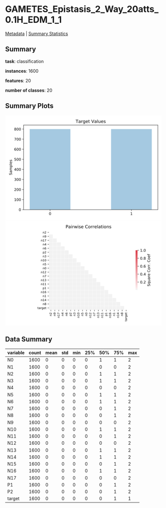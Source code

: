 # GAMETES_Epistasis_2_Way_20atts_0.1H_EDM_1_1

[Metadata](metadata.yaml) | [Summary Statistics](summary_stats.csv)

## Summary

**task**: classification

**instances**: 1600

**features**: 20

**number of classes**: 20

## Summary Plots

![Labels](label.svg)
![Corr](corr.svg)

## Data Summary

|	variable	|	count	|	mean	|	std	|	min	|	25%	|	50%	|	75%	|	max|
| --- | --- | --- | --- | --- | --- | --- | --- | --- |
|	N0	|	1600	|	0	|	0	|	0	|	0	|	1	|	1	|	2
|	N1	|	1600	|	0	|	0	|	0	|	0	|	0	|	0	|	2
|	N2	|	1600	|	0	|	0	|	0	|	0	|	1	|	1	|	2
|	N3	|	1600	|	0	|	0	|	0	|	0	|	1	|	1	|	2
|	N4	|	1600	|	0	|	0	|	0	|	0	|	0	|	0	|	2
|	N5	|	1600	|	0	|	0	|	0	|	0	|	1	|	1	|	2
|	N6	|	1600	|	0	|	0	|	0	|	0	|	1	|	1	|	2
|	N7	|	1600	|	0	|	0	|	0	|	0	|	0	|	1	|	2
|	N8	|	1600	|	0	|	0	|	0	|	0	|	0	|	1	|	2
|	N9	|	1600	|	0	|	0	|	0	|	0	|	0	|	0	|	2
|	N10	|	1600	|	0	|	0	|	0	|	0	|	1	|	1	|	2
|	N11	|	1600	|	0	|	0	|	0	|	0	|	0	|	1	|	2
|	N12	|	1600	|	0	|	0	|	0	|	0	|	0	|	0	|	2
|	N13	|	1600	|	0	|	0	|	0	|	0	|	1	|	1	|	2
|	N14	|	1600	|	0	|	0	|	0	|	0	|	1	|	1	|	2
|	N15	|	1600	|	0	|	0	|	0	|	0	|	0	|	1	|	2
|	N16	|	1600	|	0	|	0	|	0	|	0	|	1	|	1	|	2
|	N17	|	1600	|	0	|	0	|	0	|	0	|	0	|	0	|	2
|	P1	|	1600	|	0	|	0	|	0	|	0	|	0	|	1	|	2
|	P2	|	1600	|	0	|	0	|	0	|	0	|	0	|	1	|	2
|	target	|	1600	|	0	|	0	|	0	|	0	|	0	|	1	|	1
